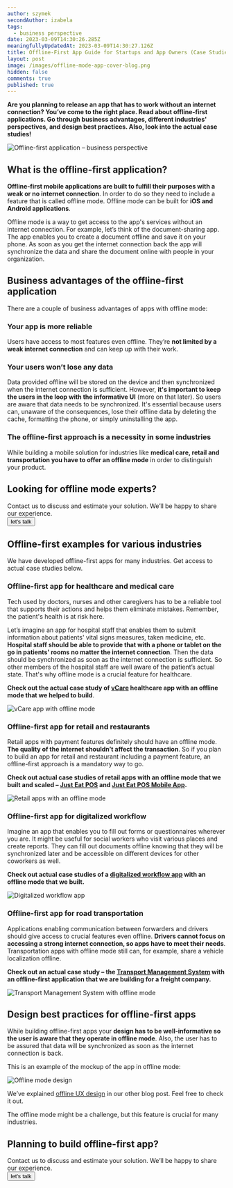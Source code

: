 ```yaml
---
author: szymek
secondAuthor: izabela
tags:
  - business perspective
date: 2023-03-09T14:30:26.285Z
meaningfullyUpdatedAt: 2023-03-09T14:30:27.126Z
title: Offline-First App Guide for Startups and App Owners (Case Studies Included)
layout: post
image: /images/offline-mode-app-cover-blog.png
hidden: false
comments: true
published: true
---
```

**Are you planning to release an app that has to work without an internet connection? You’ve come to the right place. Read about offline-first applications. Go through business advantages, different industries' perspectives, and design best practices. Also, look into the actual case studies!**

<div class="image"><img src="/images/offline-mode-app-cover-blog.png" alt="Offline-first application – business perspective" title="Offline-first application – business perspective"  /> </div>

## What is the offline-first application?

**Offline-first mobile applications are built to fulfill their purposes with a weak or no internet connection**. In order to do so they need to include a feature that is called offline mode. Offline mode can be built for **iOS and Android applications**.

Offline mode is a way to get access to the app's services without an internet connection. For example, let’s think of the document-sharing app. The app enables you to create a document offline and save it on your phone. As soon as you get the internet connection back the app will synchronize the data and share the document online with people in your organization.

## Business advantages of the offline-first application

There are a couple of business advantages of apps with offline mode:

### Your app is more reliable

Users have access to most features even offline. They’re **not limited by a weak internet connection** and can keep up with their work.

### Your users won’t lose any data

Data provided offline will be stored on the device and then synchronized when the internet connection is sufficient. However, **it's important to keep the users in the loop with the informative UI** (more on that later). So users are aware that data needs to be synchronized. It's essential because users can, unaware of the consequences, lose their offline data by deleting the cache, formatting the phone, or simply uninstalling the app.

### The offline-first approach is a necessity in some industries

While building a mobile solution for industries like **medical care, retail and transportation you have to offer an offline mode** in order to distinguish your product. 

<div class='block-button'><h2>Looking for offline mode experts?</h2><div>Contact us to discuss and estimate your solution. We’ll be happy to share our experience.</div><a href="/start-project"><button>let's talk</button></a></div>

## Offline-first examples for various industries

We have developed offline-first apps for many industries. Get access to actual case studies below.

### Offline-first app for healthcare and medical care

Tech used by doctors, nurses and other caregivers has to be a reliable tool that supports their actions and helps them eliminate mistakes. Remember, the patient's health is at risk here. 

Let’s imagine an app for hospital staff that enables them to submit information about patients' vital signs measures, taken medicine, etc. **Hospital staff should be able to provide that with a phone or tablet on the go in patients' rooms no matter the internet connection**. Then the data should be synchronized as soon as the internet connection is sufficient. So other members of the hospital staff are well aware of the patient’s actual state. That's why offline mode is a crucial feature for healthcare.

**Check out the actual case study of [vCare](/projects/vCare) healthcare app with an offline mode that we helped to build**.

<div class="image"><img src="/images/vcare_fb_preview.png" alt="vCare app with offline mode" title="vCare app with offline mode"  /> </div>

### Offline-first app for retail and restaurants

Retail apps with payment features definitely should have an offline mode. **The quality of the internet shouldn’t affect the transaction**. So if you plan to build an app for retail and restaurant including a payment feature, an offline-first approach is a mandatory way to go.

**Check out actual case studies of retail apps with an offline mode that we built and scaled – [Just Eat POS](/projects/system-for-restaurants) and [Just Eat POS Mobile App](/projects/system-for-restaurants-mobile).**

<div class="image"><img src="/images/restaurant_apps_mobile_preview.png" alt="Retail apps with an offline mode" title="Retail apps with an offline mode"  /> </div>

### Offline-first app for digitalized workflow

Imagine an app that enables you to fill out forms or questionnaires wherever you are. It might be useful for social workers who visit various places and create reports. They can fill out documents offline knowing that they will be synchronized later and be accessible on different devices for other coworkers as well.

**Check out actual case studies of a [digitalized workflow app](/projects/app-digitized-surveys) with an offline mode that we built.**

<div class="image"><img src="/images/questionnaire_fb_preview.png" alt="Digitalized workflow app" title="Digitalized workflow app"  /> </div>

### Offline-first app for road transportation

Applications enabling communication between forwarders and drivers should give access to crucial features even offline. **Drivers cannot focus on accessing a strong internet connection, so apps have to meet their needs**. Transportation apps with offline mode still can, for example, share a vehicle localization offline.

**Check out an actual case study – the [Transport Management System](projects/transportation-management-system) with an offline-first application that we are building for a freight company.**

<div class="image"><img src="/images/tms_social_preview.png" alt="Transport Management System with offline mode" title="Transport Management System"  /> </div>

## Design best practices for offline-first apps

While building offline-first apps your **design has to be well-informative so the user is aware that they operate in offline mode**. Also, the user has to be assured that data will be synchronized as soon as the internet connection is back.

This is an example of the mockup of the app in offline mode:

<div class="image"><img src="/images/offline_mode_design.png" alt="Offline mode design" title="Offline mode design"  /> </div>

We’ve explained [offline UX design](/blog/ux-design-healthcare-medical-apps-case-study#ux-design-for-offline-mode) in our other blog post. Feel free to check it out.

The offline mode might be a challenge, but this feature is crucial for many industries.

<div class='block-button'><h2>Planning to build offline-first app?</h2><div>Contact us to discuss and estimate your solution. We’ll be happy to share our experience.</div><a href="/start-project"><button>let's talk</button></a></div>